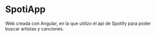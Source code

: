 # SpotiApp
Web creada con Angular, en la que utilizo el api de Spotify para poder buscar artistas y canciones.
